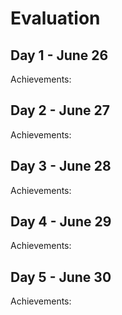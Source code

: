 # Evaluation

## Day 1 - June 26

Achievements:




## Day 2 - June 27

Achievements:




## Day 3 - June 28

Achievements:




## Day 4 - June 29

Achievements:



## Day 5 - June 30

Achievements:





